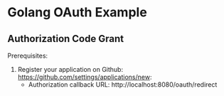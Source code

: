 # Golang OAuth Example

## Authorization Code Grant

Prerequisites:

1. Register your application on Github: https://github.com/settings/applications/new:
    * Authorization callback URL: http://localhost:8080/oauth/redirect